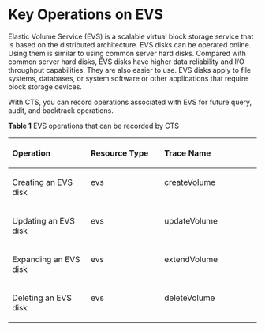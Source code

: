 # Key Operations on EVS<a name="en-us_topic_0100273731"></a>

Elastic Volume Service \(EVS\) is a scalable virtual block storage service that is based on the distributed architecture. EVS disks can be operated online. Using them is similar to using common server hard disks. Compared with common server hard disks, EVS disks have higher data reliability and I/O throughput capabilities. They are also easier to use. EVS disks apply to file systems, databases, or system software or other applications that require block storage devices.

With CTS, you can record operations associated with EVS for future query, audit, and backtrack operations.

**Table  1**  EVS operations that can be recorded by CTS

<a name="table61500354155120"></a>
<table><thead align="left"><tr id="r63f8e10b314d4c88ad59b123f419f647"><th class="cellrowborder" valign="top" width="31.633163316331636%" id="mcps1.2.4.1.1"><p id="a1d862653566d4c02969a15fda6de6802"><a name="a1d862653566d4c02969a15fda6de6802"></a><a name="a1d862653566d4c02969a15fda6de6802"></a><strong id="b842352706103557"><a name="b842352706103557"></a><a name="b842352706103557"></a>Operation</strong></p>
</th>
<th class="cellrowborder" valign="top" width="29.592959295929592%" id="mcps1.2.4.1.2"><p id="ac7cea1b870e54220b7ad8937e61d8ce0"><a name="ac7cea1b870e54220b7ad8937e61d8ce0"></a><a name="ac7cea1b870e54220b7ad8937e61d8ce0"></a><strong id="b84235270610360"><a name="b84235270610360"></a><a name="b84235270610360"></a>Resource Type</strong></p>
</th>
<th class="cellrowborder" valign="top" width="38.77387738773877%" id="mcps1.2.4.1.3"><p id="a6799aa916404462f992fad5c5acc7954"><a name="a6799aa916404462f992fad5c5acc7954"></a><a name="a6799aa916404462f992fad5c5acc7954"></a><strong id="b842352706182955"><a name="b842352706182955"></a><a name="b842352706182955"></a>Trace Name</strong></p>
</th>
</tr>
</thead>
<tbody><tr id="ra24e12a7930a4bb393727d5fa94c1323"><td class="cellrowborder" valign="top" width="31.633163316331636%" headers="mcps1.2.4.1.1 "><p id="a782de7e7204e40a58efb520fa20c6628"><a name="a782de7e7204e40a58efb520fa20c6628"></a><a name="a782de7e7204e40a58efb520fa20c6628"></a>Creating an EVS disk</p>
</td>
<td class="cellrowborder" valign="top" width="29.592959295929592%" headers="mcps1.2.4.1.2 "><p id="aa4d9f3fdede04b10b3961ec63a68c3bf"><a name="aa4d9f3fdede04b10b3961ec63a68c3bf"></a><a name="aa4d9f3fdede04b10b3961ec63a68c3bf"></a>evs</p>
</td>
<td class="cellrowborder" valign="top" width="38.77387738773877%" headers="mcps1.2.4.1.3 "><p id="a1d6161d5cd344931949cea70a75a7295"><a name="a1d6161d5cd344931949cea70a75a7295"></a><a name="a1d6161d5cd344931949cea70a75a7295"></a>createVolume</p>
</td>
</tr>
<tr id="r923c58ab76c04900a9eca9c60ec9d5cf"><td class="cellrowborder" valign="top" width="31.633163316331636%" headers="mcps1.2.4.1.1 "><p id="a7763b798879e4ae9bd3e062993ef739e"><a name="a7763b798879e4ae9bd3e062993ef739e"></a><a name="a7763b798879e4ae9bd3e062993ef739e"></a>Updating an EVS disk</p>
</td>
<td class="cellrowborder" valign="top" width="29.592959295929592%" headers="mcps1.2.4.1.2 "><p id="ae9ab1609cdf94f848c810a6d30d5d73b"><a name="ae9ab1609cdf94f848c810a6d30d5d73b"></a><a name="ae9ab1609cdf94f848c810a6d30d5d73b"></a>evs</p>
</td>
<td class="cellrowborder" valign="top" width="38.77387738773877%" headers="mcps1.2.4.1.3 "><p id="a4d8b92d46fc34bad81ad1e65eb4f36df"><a name="a4d8b92d46fc34bad81ad1e65eb4f36df"></a><a name="a4d8b92d46fc34bad81ad1e65eb4f36df"></a>updateVolume</p>
</td>
</tr>
<tr id="r439946ca7ec340a0b5a9ae1f0c23c943"><td class="cellrowborder" valign="top" width="31.633163316331636%" headers="mcps1.2.4.1.1 "><p id="aaf9d547084ee462493e9dda3a064e3b3"><a name="aaf9d547084ee462493e9dda3a064e3b3"></a><a name="aaf9d547084ee462493e9dda3a064e3b3"></a>Expanding an EVS disk</p>
</td>
<td class="cellrowborder" valign="top" width="29.592959295929592%" headers="mcps1.2.4.1.2 "><p id="ade70ae3339e541f7a3cb01b472c4f886"><a name="ade70ae3339e541f7a3cb01b472c4f886"></a><a name="ade70ae3339e541f7a3cb01b472c4f886"></a>evs</p>
</td>
<td class="cellrowborder" valign="top" width="38.77387738773877%" headers="mcps1.2.4.1.3 "><p id="a82341b08658945cf83cbe731680b8dcc"><a name="a82341b08658945cf83cbe731680b8dcc"></a><a name="a82341b08658945cf83cbe731680b8dcc"></a>extendVolume</p>
</td>
</tr>
<tr id="rc388ae6514db476b9b0063390752f179"><td class="cellrowborder" valign="top" width="31.633163316331636%" headers="mcps1.2.4.1.1 "><p id="aae3308590a5b42db9a66cde7de86dd19"><a name="aae3308590a5b42db9a66cde7de86dd19"></a><a name="aae3308590a5b42db9a66cde7de86dd19"></a>Deleting an EVS disk</p>
</td>
<td class="cellrowborder" valign="top" width="29.592959295929592%" headers="mcps1.2.4.1.2 "><p id="aff6b7c30f35b49bd9e446a7780c8b432"><a name="aff6b7c30f35b49bd9e446a7780c8b432"></a><a name="aff6b7c30f35b49bd9e446a7780c8b432"></a>evs</p>
</td>
<td class="cellrowborder" valign="top" width="38.77387738773877%" headers="mcps1.2.4.1.3 "><p id="ad81f9e98a54e452ea330b6887df6af71"><a name="ad81f9e98a54e452ea330b6887df6af71"></a><a name="ad81f9e98a54e452ea330b6887df6af71"></a>deleteVolume</p>
</td>
</tr>
</tbody>
</table>


